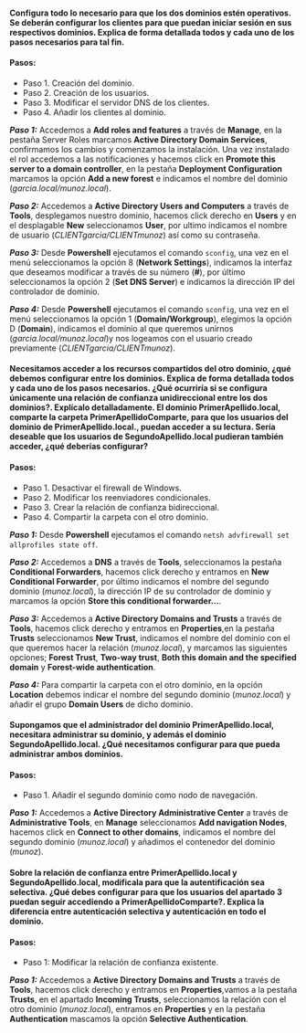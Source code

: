 ####  Configura todo lo necesario para que los dos dominios estén operativos. Se deberán configurar los clientes para que puedan iniciar sesión en sus respectivos dominios. Explica de forma detallada todos y cada uno de los pasos necesarios para tal fin.


#### Pasos:
 - Paso 1. Creación del dominio.
 - Paso 2. Creación de los usuarios.
 - Paso 3. Modificar el servidor DNS de los clientes.
 - Paso 4. Añadir los clientes al dominio.


***Paso 1:***
Accedemos a **Add roles and features** a través de **Manage**, en la pestaña Server Roles marcamos **Active Directory Domain Services**, confirmamos los cambios y comenzamos la instalación. Una vez instalado el rol accedemos a las notificaciones y hacemos click en **Promote this server to a domain controller**, en la pestaña **Deployment Configuration** marcamos la opción **Add a new forest** e indicamos el nombre del dominio (*garcia.local/munoz.local*).


***Paso 2:***
Accedemos a **Active Directory Users and Computers** a través de **Tools**, desplegamos nuestro dominio, hacemos click derecho en **Users** y en el desplagable **New** seleccionamos **User**, por ultimo indicamos el nombre de usuario (*CLIENTgarcia/CLIENTmunoz*) así como su contraseña.


***Paso 3:***
Desde **Powershell** ejecutamos el comando ``sconfig``, una vez en el menú seleccionamos la opción 8 (**Network Settings**), indicamos la interfaz que deseamos modificar a través de su número (**#**), por último seleccionamos la opción 2 (**Set DNS Server**) e indicamos la dirección IP del controlador de dominio.


***Paso 4:***
Desde **Powershell** ejecutamos el comando ``sconfig``, una vez en el menú seleccionamos la opción 1 (**Domain/Workgroup**), elegimos la opción D (**Domain**), indicamos el dominio al que queremos unirnos (*garcia.local/munoz.local*)y nos logeamos con el usuario creado previamente (*CLIENTgarcia/CLIENTmunoz*).


#### Necesitamos acceder a los recursos compartidos del otro dominio, ¿qué debemos configurar entre los dominios. Explica de forma detallada todos y cada uno de los pasos necesarios. ¿Qué ocurriría si se configura únicamente una relación de confianza unidireccional entre los dos dominios?. Explícalo detalladamente. El dominio PrimerApellido.local, comparte la carpeta PrimerApellidoComparte, para que los usuarios del dominio de PrimerApellido.local., puedan acceder a su lectura. Sería deseable que los usuarios de SegundoApellido.local pudieran también acceder, ¿qué deberías configurar?


#### Pasos:
 - Paso 1. Desactivar el firewall de Windows.
 - Paso 2. Modificar los reenviadores condicionales.
 - Paso 3. Crear la relación de confianza bidireccional.
 - Paso 4. Compartir la carpeta con el otro dominio.


***Paso 1:***
Desde **Powershell** ejecutamos el comando ``netsh advfirewall set allprofiles state off``.


***Paso 2:***
Accedemos a **DNS** a través de **Tools**, seleccionamos la pestaña **Conditional Forwarders**, hacemos click derecho y entramos en **New Conditional Forwarder**, por último indicamos el nombre del segundo dominio (*munoz.local*), la dirección IP de su controlador de dominio y marcamos la opción **Store this conditional forwarder...**.
 
 
***Paso 3:***
Accedemos a **Active Directory Domains and Trusts** a través de **Tools**, hacemos click derecho y entramos en **Properties**,en la pestaña **Trusts** seleccionamos **New Trust**, indicamos el nombre del dominio con el que queremos hacer la relación (*munoz.local*), y marcamos las siguientes opciones; **Forest Trust**, **Two-way trust**, **Both this domain and the specified domain** y **Forest-wide authentication**.
 
 
***Paso 4:***
Para compartir la carpeta con el otro dominio, en la opción **Location** debemos indicar el nombre del segundo dominio (*munoz.local*) y añadir el grupo **Domain Users** de dicho dominio.


#### Supongamos que el administrador del dominio PrimerApellido.local, necesitara administrar su dominio, y además el dominio SegundoApellido.local. ¿Qué necesitamos configurar para que pueda administrar ambos dominios.


#### Pasos:
 - Paso 1. Añadir el segundo dominio como nodo de navegación.


***Paso 1:***
Accedemos a **Active Directory Administrative Center** a través de **Administrative Tools**, en **Manage** seleccionamos **Add navigation Nodes**, hacemos click en **Connect to other domains**, indicamos el nombre del segundo dominio (*munoz.local*) y añadimos el contenedor del dominio (*munoz*).


#### Sobre la relación de confianza entre PrimerApellido.local y SegundoApellido.local, modificala para que la autentificación sea selectiva. ¿Qué debes configurar para que los usuarios del apartado 3 puedan seguir accediendo a PrimerApellidoComparte?. Explica la diferencia entre autenticación selectiva y autenticación en todo el dominio. 


#### Pasos:
 - Paso 1: Modificar la relación de confianza existente.
 
 
***Paso 1:***
Accedemos a **Active Directory Domains and Trusts** a través de **Tools**, hacemos click derecho y entramos en **Properties**,vamos a la pestaña **Trusts**, en el apartado **Incoming Trusts**, seleccionamos la relación con el otro dominio (*munoz.local*), entramos en **Properties** y en la pestaña **Authentication** mascamos la opción **Selective Authentication**.
